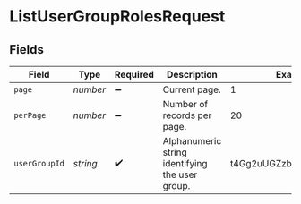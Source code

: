 # ListUserGroupRolesRequest


## Fields

| Field                                           | Type                                            | Required                                        | Description                                     | Example                                         |
| ----------------------------------------------- | ----------------------------------------------- | ----------------------------------------------- | ----------------------------------------------- | ----------------------------------------------- |
| `page`                                          | *number*                                        | :heavy_minus_sign:                              | Current page.                                   | 1                                               |
| `perPage`                                       | *number*                                        | :heavy_minus_sign:                              | Number of records per page.                     | 20                                              |
| `userGroupId`                                   | *string*                                        | :heavy_check_mark:                              | Alphanumeric string identifying the user group. | t4Gg2uUGZzb2W9Euo4mo0R                          |